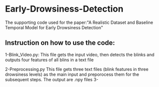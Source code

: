 # Early-Drowsiness-Detection
The supporting code used for the paper:"A Realistic Dataset and Baseline Temporal Model for Early Drowsiness Detection"
## Instruction on how to use the code:

1-Blink_Video.py:
This file gets the input video, then detects the blinks and outputs four features of all blins in a text file

2-Preprocessing.py
This file gets three text files (blink features in three drowsiness levels) as the main input and preporocess them for the subsequent steps. The output are .npy files
3-
